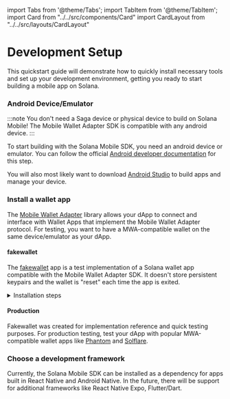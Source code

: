 import Tabs from '@theme/Tabs';
import TabItem from '@theme/TabItem';
import Card from "../../src/components/Card"
import CardLayout from "../../src/layouts/CardLayout"

# Development Setup

This quickstart guide will demonstrate how to quickly install necessary tools and set up your development environment, getting you ready to start
building a mobile app on Solana. 

### Android Device/Emulator

:::note
You don't need a Saga device or physical device to build on Solana Mobile! The Mobile Wallet Adapter SDK is compatible with any android device.
:::

To start building with the Solana Mobile SDK, you need an android device or emulator. You can follow the official [Android developer documentation](https://developer.android.com/studio/run/emulator)
for this step.

You will also most likely want to download [Android Studio](https://developer.android.com/studio) to build apps and manage your device.

### Install a wallet app

The [Mobile Wallet Adapter](https://github.com/solana-mobile/mobile-wallet-adapter) library allows your dApp to connect and interface with Wallet Apps that implement the Mobile Wallet Adapter protocol. For testing, you want to have a MWA-compatible wallet on the same device/emulator as your dApp.

#### fakewallet

The [fakewallet](https://github.com/solana-mobile/mobile-wallet-adapter/tree/main/android/fakewallet) app is a test implementation of a Solana wallet app compatible with 
the Mobile Wallet Adapter SDK. It doesn't store persistent keypairs and the wallet is "reset" each time the app is exited.

<details>
<summary>Installation steps</summary>

1. Clone the Mobile Wallet Adapter repo, containing the fakewallet app from the [github repository](https://github.com/solana-mobile/mobile-wallet-adapter)

```
git clone https://github.com/solana-mobile/mobile-wallet-adapter.git
```

2. In Android Studio, `Open project > Navigate to the cloned directory > Select mobile-wallet-adapter/android/build.gradle`

3. After Android Studio finishes loading the project, select `fakewallet` in the build/run configuration dropdown in the top right

4. Make sure you have your created Android emulator or connected your physical device. If not, you can follow setup instructions from the previous section.

5. You should now be able to see the fakewallet app on your Android device.

6. Now you can use the Mobile Wallet Adapter SDK to connect your dApp to the fakewallet app and test your integration.

</details>

#### Production

Fakewallet was created for implementation reference and quick testing purposes. For production testing, test your dApp with popular MWA-compatible wallet apps like [Phantom](https://play.google.com/store/apps/details?id=app.phantom) and [Solflare](https://play.google.com/store/apps/details?id=com.solflare.mobile).

### Choose a development framework

Currently, the Solana Mobile SDK can be installed as a dependency for apps built in React Native and Android Native. In the future, there will be support for additional frameworks like React Native Expo, Flutter/Dart.

<CardLayout>
    <Card
        to="/react-native/quickstart"
        header={{
            label: "React Native Setup",
            translateId: "react-native-setup",
        }}
        body={{
            label: "Quickly set up a React Native Android project with our Mobile Wallet Adapter Javascript SDK.",
            translateId: "react-native-setup-body",
        }}
    />
    <Card
        to="/android-native/quickstart"
        header={{
            label: "Android Native Setup",
            translateId: "android-native-setup",
        }}
        body={{
            label: "Quickly set up a Native Android project with our Mobile Wallet Adapter SDK in Java or Kotlin.",
            translateId: "android-native-setup-body",
        }}
    />
</CardLayout>






